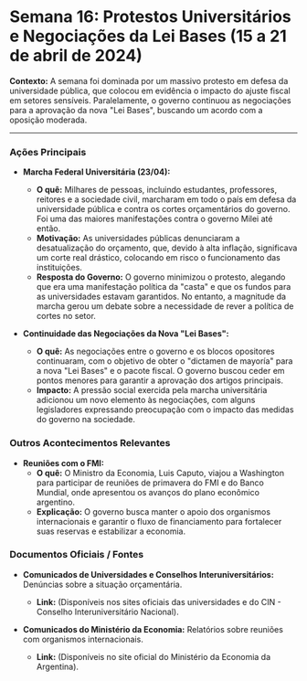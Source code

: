 # Semana 16: Protestos Universitários e Negociações da Lei Bases (15 a 21 de abril de 2024)

**Contexto:** A semana foi dominada por um massivo protesto em defesa da universidade pública, que colocou em evidência o impacto do ajuste fiscal em setores sensíveis. Paralelamente, o governo continuou as negociações para a aprovação da nova "Lei Bases", buscando um acordo com a oposição moderada.

---

### Ações Principais

*   **Marcha Federal Universitária (23/04):**
    *   **O quê:** Milhares de pessoas, incluindo estudantes, professores, reitores e a sociedade civil, marcharam em todo o país em defesa da universidade pública e contra os cortes orçamentários do governo. Foi uma das maiores manifestações contra o governo Milei até então.
    *   **Motivação:** As universidades públicas denunciaram a desatualização do orçamento, que, devido à alta inflação, significava um corte real drástico, colocando em risco o funcionamento das instituições.
    *   **Resposta do Governo:** O governo minimizou o protesto, alegando que era uma manifestação política da "casta" e que os fundos para as universidades estavam garantidos. No entanto, a magnitude da marcha gerou um debate sobre a necessidade de rever a política de cortes no setor.

*   **Continuidade das Negociações da Nova "Lei Bases":**
    *   **O quê:** As negociações entre o governo e os blocos opositores continuaram, com o objetivo de obter o "dictamen de mayoría" para a nova "Lei Bases" e o pacote fiscal. O governo buscou ceder em pontos menores para garantir a aprovação dos artigos principais.
    *   **Impacto:** A pressão social exercida pela marcha universitária adicionou um novo elemento às negociações, com alguns legisladores expressando preocupação com o impacto das medidas do governo na sociedade.

### Outros Acontecimentos Relevantes

*   **Reuniões com o FMI:**
    *   **O quê:** O Ministro da Economia, Luis Caputo, viajou a Washington para participar de reuniões de primavera do FMI e do Banco Mundial, onde apresentou os avanços do plano econômico argentino.
    *   **Explicação:** O governo busca manter o apoio dos organismos internacionais e garantir o fluxo de financiamento para fortalecer suas reservas e estabilizar a economia.

### Documentos Oficiais / Fontes

*   **Comunicados de Universidades e Conselhos Interuniversitários:** Denúncias sobre a situação orçamentária.
    *   **Link:** (Disponíveis nos sites oficiais das universidades e do CIN - Conselho Interuniversitário Nacional).

*   **Comunicados do Ministério da Economia:** Relatórios sobre reuniões com organismos internacionais.
    *   **Link:** (Disponíveis no site oficial do Ministério da Economia da Argentina).
